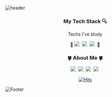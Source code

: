 ![header](https://capsule-render.vercel.app/api?type=slice&color=random&height=300&section=header&text=SeokheePark&fontSize=90)


<h3 align = center> My Tech Stack 🔍 </h3>
<p align = center> Techs I've study </p>
<p align = center> 🔨  <img src="https://img.shields.io/badge/HTML5-E34F26?style=flat-square&logo=html5&logoColor=white"/></a>&nbsp
<img src="https://img.shields.io/badge/CSS3-1572B6?style=flat-square&logo=css3&logoColor=white"/></a>&nbsp
<img src="https://img.shields.io/badge/javascript-F7DF1E?style=flat-square&logo=javascript&logoColor=black"/></a>&nbsp
   🔨</p>



<h3 align = center> 🍀 About Me 🍀 </h3>
<p align = center>
<a href="https://blog.naver.com/kiit7"><img src="https://img.shields.io/badge/blog-03C75A?style=flat-square&logo=Naver&logoColor=white"/></a>&nbsp
<a href="https://www.instagram.com/stone_heee/"><img src="https://img.shields.io/badge/Instagram-E4405F?style=flat-square&logo=Instagram&logoColor=white"/></a>&nbsp
<img src="https://img.shields.io/badge/kiit7-FFCD00?style=flat-square&logo=KakaoTalk&logoColor=black"/></a>&nbsp
<img src="https://img.shields.io/badge/kiit0901@gmail.com-EA4335?style=flat-square&logo=Gmail&logoColor=white"/></a>&nbsp 
</p>

<div align = center>

[![Hits](https://hits.seeyoufarm.com/api/count/incr/badge.svg?url=https%3A%2F%2Fgithub.com%2FstoneHee99%2Fhit-counter&count_bg=%2330B980&title_bg=%23555555&icon=&icon_color=%23191D1B&title=hits&edge_flat=false)](https://hits.seeyoufarm.com)
</div>

![Footer](https://capsule-render.vercel.app/api?type=waving&color=random&height=200&section=footer)
